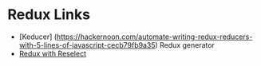 
# Redux Links

- [Keducer] (https://hackernoon.com/automate-writing-redux-reducers-with-5-lines-of-javascript-cecb79fb9a35) Redux generator
- [Redux with Reselect](http://www.aww-some.com/blog/how-to-add-redux-and-reselect-to-a-react-application/)